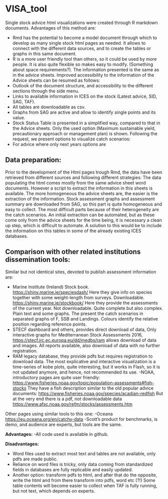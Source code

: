 # VISA_tool

Single stock advice html visualizations were created through R markdown documents. Advantages of this method are:
- Rmd has the potential to become a model document through which to develop as many single stock html pages as needed. It allows to connect with the different data sources, and to create the tables or graphs in this same document. 
- R is a more user friendly tool than others, so it could be used by more people. It is also quite flexible so makes easy to modify. (Something about space requirements?).
The information presented is the same as in the advice sheets. Improved accessibility to the information of the Advice sheets can be resumed as follows:
- Outlook of the document structure, and accessibility to the different sections through the side menu. 
- Links to available information in ICES on the stock (Latest advice, SID, SAG, TAF).
- All tables are downloadable as csv. 
- Graphs from SAG are active and allow to identify single points and its value. 
- Stock Status Table is presented in a simplified way, compared to that in the Advice sheets. Only the used option (Maximum sustainable yield, precautionary approach or management plan) is shown.
Following the request, we present options to visualize catch scenarios: 
- For advice where only next years options are 

## Data preparation:

Prior to the development of the Html pages trough Rmd, the data have been retrieved from different sources and following different strategies:
The data populating the html comes mostly from the same advice sheet word documents. However a script to extract the information in this sheets is available. The more homogeneous the advice sheets are, the easier is the extraction of the information.
Stock assessment graphs and assessment summary are downloaded from SAG, so this part is quite homogeneous and easy to collect.
The most difficult parts because of their heterogeneity are the catch scenarios. An initial extraction can be automated, but as these come only from the advice sheets for the time being, it is necessary a clean up step, which is difficult to automate. A solution to this would be to include the information on this tables in some of the already existing ICES databases.

## Comparison with other related institutions dissemination tools: 

Similar but not identical sites, devoted to publish assessment information are:
- Marine Institute (Ireland) Stock book. 
https://shiny.marine.ie/speciesdash/
Here they give info on species together with some weight-length from surveys. Downloadable.
https://shiny.marine.ie/stockbook/
Here they provide the assessments of the current year. Not downloadable. Quite complete but also complex.
Plain text and some graphs. The present the catch scenarios in separated graphs of F, SSB and Landings. Colours identify the relative position regarding reference points.
- STECF dashboard and others, provides direct download of data, 
Only interactive graphs for Mediterranean Stock Assessments 2016, https://stecf.jrc.ec.europa.eu/dd/medbs/ram allows download of data and images.
All reports available, also download of data with no further registration.
- RAM legacy database, they provide pdfs but requires registration to download data. The most explicative and interactive visualization is a time-series of kobe plots, quite interesting, but it works in Flash, so it is not updated anymore, and hence, not recommended its use. 
-NOAA, introductory pages are quite user friendly:
https://www.fisheries.noaa.gov/topic/population-assessments#fish-stocks
They have a fish description similar to the old popular advice documents:
https://www.fisheries.noaa.gov/species/acadian-redfish
But at the very end there is a pdf, not downloadable data
https://www.afsc.noaa.gov/refm/stocks/assessments.htm

Other pages using similar tools to this one:
-Oceana https://eu.oceana.org/en/catchy-data
-Scott’s product for benchmarks, is demo, and audience are experts, but tools are the same.

**Advantages:**
-All code used is available in github. 

**Disadvantages:**
- Word files used to extract most text and tables are not available, only pdfs are made public.
- Reliance on word files is tricky, only data coming from standardized fields in databases are fully replicable and easily updated.
- Another option: transform pdfs to html, and after that do the opposite, write the html and from there transform into pdfs, word etc (?!)
Some table contents will become easier to collect when TAF is fully running, but not text, which depends on experts.

